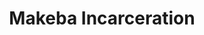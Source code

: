 ---
title: Makeba Incarceration
categories: ['incarceration']
contributors: charles and makeba
excerpt: >
  "What if we could develop some type of image that would spark a conversation about the disparity in which Black people are given Death By Incarceration sentences compared to White [people]…"
image: makeba-1-web.jpg
featured: true
featured_order: 1
---